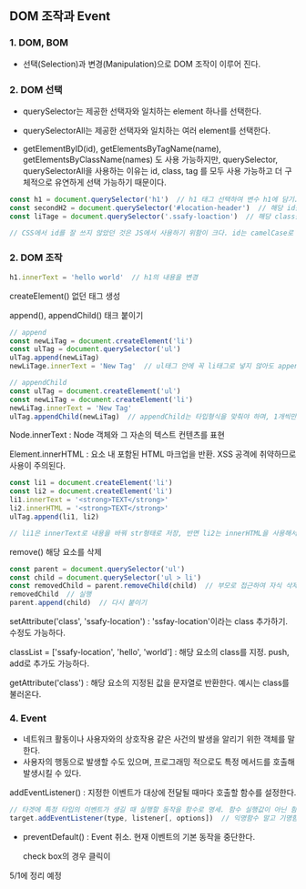 ## DOM 조작과 Event

### 1. DOM, BOM







- 선택(Selection)과 변경(Manipulation)으로 DOM 조작이 이루어 진다.



### 2. DOM 선택

- querySelector는 제공한 선택자와 일치하는 element 하나를 선택한다.
- querySelectorAll는 제공한 선택자와 일치하는 여러 element를 선택한다.



- getElementByID(id), getElementsByTagName(name), getElementsByClassName(names) 도 사용 가능하지만, querySelector, querySelectorAll을 사용하는 이유는 id, class, tag 를 모두 사용 가능하고 더 구체적으로 유연하게 선택 가능하기 때문이다.



```javascript
const h1 = document.querySelector('h1')  // h1 태그 선택하여 변수 h1에 담기.
const secondH2 = document.querySelector('#location-header')  // 해당 id를 선택
const liTage = document.querySelector('.ssafy-loaction')  // 해당 class를 선택

// CSS에서 id를 잘 쓰지 않았던 것은 JS에서 사용하기 위함이 크다. id는 camelCase로 네이밍한다.
```



### 2. DOM 조작



```javascript
h1.innerText = 'hello world'  // h1의 내용을 변경
```





createElement() 없던 태그 생성

append(), appendChild() 태크 붙이기

```javascript
// append
const newLiTag = document.createElement('li')
const ulTag = document.querySelector('ul')
ulTag.append(newLiTag)
newLiTage.innerText = 'New Tag'  // ul태그 안에 꼭 li태그로 넣지 않아도 append로 넣을 순 있다.

// appendChild
const ulTag = document.createElement('ul')
const newLiTag = document.createElement('li')
newLiTag.innerText = 'New Tag'
ulTag.appendChild(newLiTag)  // appendChild는 타입형식을 맞춰야 하며, 1개씩만 넣을 수 있다.
```





Node.innerText : Node 객체와 그 자손의 텍스트 컨텐츠를 표현

Element.innerHTML : 요소 내 포함된 HTML 마크업을 반환. XSS 공격에 취약하므로 사용이 주의된다.

```javascript
const li1 = document.createElement('li')
const li2 = document.createElement('li')
li1.innerText = '<strong>TEXT</strong>'
li2.innerHTML = '<strong>TEXT</strong>'
ulTag.append(li1, li2)

// li1은 innerText로 내용을 바꿔 str형태로 저장, 반면 li2는 innerHTML을 사용해서 strong태그를 인식
```



remove() 해당 요소를 삭제

```javascript
const parent = document.querySelector('ul')
const child = document.querySelector('ul > li')
const removedChild = parent.removeChild(child)  // 부모로 접근하여 자식 삭제(출력만 사라진다)
removedChild  // 실행
parent.append(child)  // 다시 붙이기
```



setAttribute('class', 'ssafy-location') : 'ssfay-location'이라는 class 추가하기. 수정도 가능하다.

classList = ['ssafy-location', 'hello', 'world'] : 해당 요소의 class를 지정. push, add로 추가도 가능하다.



getAttribute('class') : 해당 요소의 지정된 값을 문자열로 반환한다. 예시는 class를 불러온다.





### 4. Event

- 네트워크 활동이나 사용자와의 상호작용 같은 사건의 발생을 알리기 위한 객체를 말한다.
- 사용자의 행동으로 발생할 수도 있으며, 프로그래밍 적으로도 특정 메서드를 호출해 발생시킬 수 있다.



addEventListener() : 지정한 이벤트가 대상에 전달될 때마다 호출할 함수를 설정한다.

```javascript
// 타겟에 특정 타입의 이벤트가 생길 때 실행할 동작을 함수로 명세. 함수 실행값이 아닌 함수가 들어가야 한다.
target.addEventListener(type, listener[, options])  // 익명함수 말고 기명함수도 가능
```



- preventDefault() : Event 취소. 현재 이벤트의 기본 동작을 중단한다.

  check box의 경우 클릭이 



5/1에 정리 예정
